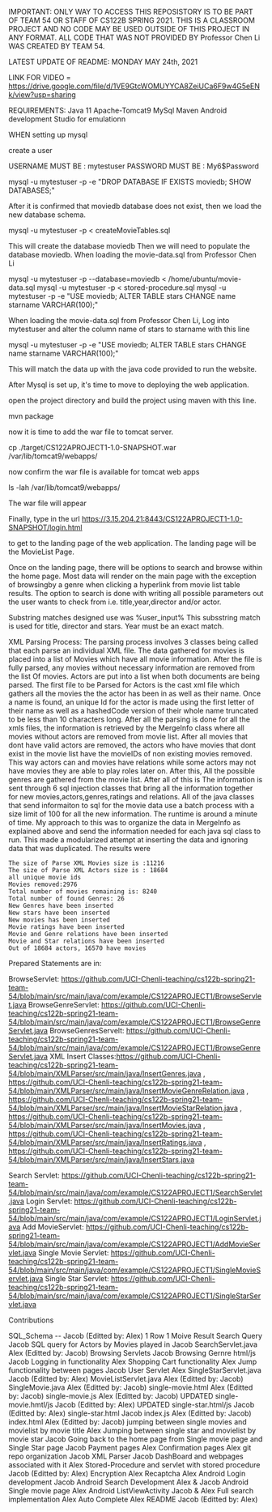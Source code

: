 IMPORTANT: ONLY WAY TO ACCESS THIS REPOSISTORY IS TO BE PART OF TEAM 54 OR STAFF OF CS122B SPRING 2021. 
THIS IS A CLASSROOM PROJECT AND NO CODE MAY BE USED OUTSIDE OF THIS PROJECT IN ANY FORMAT.
ALL CODE THAT WAS NOT PROVIDED BY Professor Chen Li WAS CREATED BY TEAM 54.

LATEST UPDATE OF README: MONDAY MAY 24th, 2021

LINK FOR VIDEO =  https://drive.google.com/file/d/1VE9GtcWOMUYYCA8ZeiUCa6F9w4G5eENk/view?usp=sharing

REQUIREMENTS:
Java 11
Apache-Tomcat9
MySql
Maven
Android development Studio for emulationn

WHEN setting up mysql

create a user 

USERNAME MUST BE : mytestuser
PASSWORD MUST BE : My6$Password

mysql -u mytestuser -p -e "DROP DATABASE IF EXISTS moviedb; SHOW DATABASES;"

After it is confirmed that moviedb database does not exist, then we load the
new database schema.

mysql -u mytestuser -p < createMovieTables.sql

This will create the database moviedb
Then we will need to populate the database moviedb.
When loading the movie-data.sql from Professor Chen Li

mysql -u mytestuser -p --database=moviedb < /home/ubuntu/movie-data.sql
mysql -u mytestuser -p < stored-procedure.sql
mysql -u mytestuser -p -e  "USE moviedb; ALTER TABLE stars CHANGE name starname VARCHAR(100);"

When loading the movie-data.sql from Professor Chen Li,
Log into mytestuser and alter  the column name of stars to starname with this line

mysql -u mytestuser -p -e "USE moviedb; ALTER TABLE stars CHANGE name starname VARCHAR(100);"


This will match the data up with the java code provided to run the website.


After Mysql is set up, it's time to move to deploying the web application.

open the project directory and build the project using maven with this line.

mvn package

now it is time to add the war file to tomcat server.

cp ./target/CS122APROJECT1-1.0-SNAPSHOT.war /var/lib/tomcat9/webapps/

now confirm the war file is available for tomcat web apps

ls -lah /var/lib/tomcat9/webapps/

The war file will appear 

Finally, type in the url https://3.15.204.21:8443/CS122APROJECT1-1.0-SNAPSHOT/login.html

to get to the landing page of the web application. The landing page will be the MovieList Page.

Once on the landing page, there will be options to search and browse within the home page. 
Most data will render on the main page with 
the exception of browsingby a genre when clicking a hyperlink from movie list table results.
The option to search is done with writing all 
possible parameters out the user wants to check from i.e. title,year,director and/or actor.

Substring matches designed use was %user_input% This subsstring match is used 
for title, director and stars. Year must be an exact match. 

XML Parsing Process:
	The parsing process involves 3 classes being called that each parse an individual XML file.
	The data gathered for movies is placed into a list of Movies which have all movie information.
	After the file is fully parsed, any movies without necessary information are removed from the list
	Of movies. Actors are put into a list when both documents are being parsed. The first file to be
	Parsed for Actors is the cast xml file which gathers all the movies the the actor has been in
	as well as their name. Once a name is found, an unique Id for the actor is made using the first
	letter of their name as well as a hashedCode version of their whole name truncated to be less than
	10 characters long. After all the parsing is done for all the xmls files, the information is 
	retrieved by the MergeInfo class where all movies without actors are removed from movie list.
	After all movies that dont have valid actors are removed, the actors who have movies that dont exist
	in the movie list have the movieIDs of non existing movies removed. This way actors can and movies have
	relations while some actors may not have movies they are able to play roles later on. After this, 
	All the possible genres are gathered from the movie list. After all of this is The information is sent 
	through 6 sql injection classes that bring all the information together for new movies,actors,genres,ratings and 	relations. All of the java classes that send informaiton to sql for the movie data use a batch process with a 
	size limit of 100 for all the new information. The runtime is around a minute of time. My approach to this
	was to organize the data in MergeInfo as explained above and send the information needed for each java sql
	class to run. This made a modularized attempt at inserting the data and ignoring data that was duplicated.
	The results were 
		
	The size of Parse XML Movies size is :11216
	The size of Parse XML Actors size is : 18684
	all unique movie ids
	Movies removed:2976
	Total number of movies remaining is: 8240
	Total number of found Genres: 26
	New Genres have been inserted
	New stars have been inserted
	New movies has been inserted
	Movie ratings have been inserted
	Movie and Genre relations have been inserted
	Movie and Star relations have been inserted
	Out of 18684 actors, 16570 have movies


Prepared Statements are in:

BrowseServlet: https://github.com/UCI-Chenli-teaching/cs122b-spring21-team-54/blob/main/src/main/java/com/example/CS122APROJECT1/BrowseServlet.java
BrowseGenreServlet: https://github.com/UCI-Chenli-teaching/cs122b-spring21-team-54/blob/main/src/main/java/com/example/CS122APROJECT1/BrowseGenreServlet.java
BrowseGenresServelt: https://github.com/UCI-Chenli-teaching/cs122b-spring21-team-54/blob/main/src/main/java/com/example/CS122APROJECT1/BrowseGenreServlet.java
XML Insert Classes:https://github.com/UCI-Chenli-teaching/cs122b-spring21-team-54/blob/main/XMLParser/src/main/java/InsertGenres.java , 
https://github.com/UCI-Chenli-teaching/cs122b-spring21-team-54/blob/main/XMLParser/src/main/java/InsertMovieGenreRelation.java ,
https://github.com/UCI-Chenli-teaching/cs122b-spring21-team-54/blob/main/XMLParser/src/main/java/InsertMovieStarRelation.java ,
https://github.com/UCI-Chenli-teaching/cs122b-spring21-team-54/blob/main/XMLParser/src/main/java/InsertMovies.java ,
https://github.com/UCI-Chenli-teaching/cs122b-spring21-team-54/blob/main/XMLParser/src/main/java/InsertRatings.java ,
https://github.com/UCI-Chenli-teaching/cs122b-spring21-team-54/blob/main/XMLParser/src/main/java/InsertStars.java


Search Servlet: https://github.com/UCI-Chenli-teaching/cs122b-spring21-team-54/blob/main/src/main/java/com/example/CS122APROJECT1/SearchServlet.java
Login Servlet: https://github.com/UCI-Chenli-teaching/cs122b-spring21-team-54/blob/main/src/main/java/com/example/CS122APROJECT1/LoginServlet.java
Add MovieServlet: https://github.com/UCI-Chenli-teaching/cs122b-spring21-team-54/blob/main/src/main/java/com/example/CS122APROJECT1/AddMovieServlet.java
Single Movie Servlet: https://github.com/UCI-Chenli-teaching/cs122b-spring21-team-54/blob/main/src/main/java/com/example/CS122APROJECT1/SingleMovieServlet.java
Single Star Servlet: https://github.com/UCI-Chenli-teaching/cs122b-spring21-team-54/blob/main/src/main/java/com/example/CS122APROJECT1/SingleStarServlet.java

Contributions

SQL_Schema -- Jacob (Editted by: Alex)
1 Row 1 Moive Result Search Query Jacob
SQL query for Actors by Movies played in Jacob
SearchServlet.java Alex (Editted by: Jacob)
Browsing Servlets Jacob
Browsing Gernre html/js Jacob
Logging in functionality Alex
Shopping Cart functionality Alex
Jump functionality between pages Jacob
User Servlet Alex
SingleStarServlet.java Jacob (Editted by: Alex)
MovieListServlet.java Alex (Editted by: Jacob)
SingleMovie.java Alex (Editted by: Jacob) 
single-movie.html Alex (Editted by: Jacob)
single-movie.js Alex (Editted by: Jacob)
UPDATED single-movie.hmtl/js Jacob (Editted by: Alex)
UPDATED single-star.html/js Jacob (Editted by: Alex)
single-star.html Jacob 
index.js Alex (Editted by: Jacob)
index.html Alex (Editted by: Jacob)
jumping between single movies and movielist by movie title Alex 
Jumping between single star and movielist by movie star Jacob
Going back to the home page from Single movie page and Single Star page Jacob
Payment pages Alex
Confirmation pages Alex
git repo organization Jacob
XML Parser Jacob
DashBoard and webpages associated with it Alex
Stored-Procedure and servlet with stored procedure Jacob (Editted by: Alex)
Encryption Alex
Recaptcha Alex
Android Login development Jacob 
Android Search Development Alex & Jacob 
Android Single movie page Alex 
Android ListViewActivity Jacob & Alex
Full search implementation Alex
Auto Complete Alex
README Jacob (Editted by: Alex)
